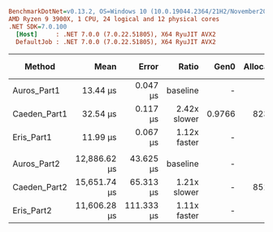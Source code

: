 ``` ini

BenchmarkDotNet=v0.13.2, OS=Windows 10 (10.0.19044.2364/21H2/November2021Update)
AMD Ryzen 9 3900X, 1 CPU, 24 logical and 12 physical cores
.NET SDK=7.0.100
  [Host]     : .NET 7.0.0 (7.0.22.51805), X64 RyuJIT AVX2
  DefaultJob : .NET 7.0.0 (7.0.22.51805), X64 RyuJIT AVX2


```
|       Method |         Mean |      Error |        Ratio |   Gen0 | Allocated |    Alloc Ratio |
|------------- |-------------:|-----------:|-------------:|-------:|----------:|---------------:|
|  Auros_Part1 |     13.44 μs |   0.047 μs |     baseline |      - |         - |             NA |
| Caeden_Part1 |     32.54 μs |   0.117 μs | 2.42x slower | 0.9766 |    8232 B |             NA |
|   Eris_Part1 |     11.99 μs |   0.067 μs | 1.12x faster |      - |         - |             NA |
|              |              |            |              |        |           |                |
|  Auros_Part2 | 12,886.62 μs |  43.625 μs |     baseline |      - |       6 B |                |
| Caeden_Part2 | 15,651.74 μs |  65.313 μs | 1.21x slower |      - |    8518 B | 1,419.67x more |
|   Eris_Part2 | 11,606.28 μs | 111.333 μs | 1.11x faster |      - |       6 B |     1.00x more |
